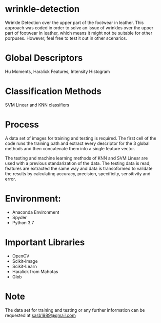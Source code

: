 # wrinkle-detection
Wrinkle Detection over the upper part of the footwear in leather. This approach was coded in order to solve an issue of wrinkles over the upper part of footwear in leather, which means it might not be suitable for other porpuses. However, feel free to test it out in other scenarios.


# Global Descriptors

Hu Moments, Haralick Features, Intensity Histogram

# Classification Methods

SVM Linear and KNN classifiers

# Process

A data set of images for training and testing is required. The first cell of the code runs the training path and extract every descriptor for the 3 global methods and then concatenate them into a single feature vector.

The testing and machine learning methods of KNN and SVM Linear are used with a previous standarization of the data. The testing data is read, features are extracted the same way and data is transoformed to validate the results by calculating accuracy, precision, specificity, sensitivity and error.

# Environment:

- Anaconda Environment
- Spyder
- Python 3.7

# Important Libraries

- OpenCV
- Scikit-Image
- Scikit-Learn
- Haralick from Mahotas
- Glob

# Note 

The data set for training and testing or any further information can be requested at sasb1989@gmail.com
